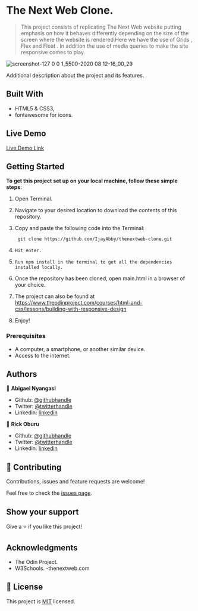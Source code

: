 # The Next Web Clone.

> This project consists of replicating The Next Web website putting emphasis on how it behaves differently depending on the size of the screen where the website is rendered.Here we have the use of Grids , Flex and Float . In addition the use of media queries to make the site responsive comes to play.

![screenshot-127 0 0 1_5500-2020 08 12-16_00_29](https://user-images.githubusercontent.com/43843720/90018139-25d30880-dcb5-11ea-8f7f-3cf6f664206d.png)

Additional description about the project and its features.

## Built With

- HTML5 & CSS3,
- fontawesome for icons.

## Live Demo

[Live Demo Link](https://ijayabby.github.io/thenextweb-clone/)


## Getting Started

**To get this project set up on your local machine, follow these simple steps:**

1. Open Terminal.

2. Navigate to your desired location to download the contents of this repository.

3. Copy and paste the following code into the Terminal:


   ``` git clone https://github.com/IjayAbby/thenextweb-clone.git```

4. `Hit enter.`

5. `Run npm install in the terminal to get all the dependencies installed locally.`

6. Once the repository has been cloned, open main.html in a browser of your choice.

7. The project can also be found at https://www.theodinproject.com/courses/html-and-css/lessons/building-with-responsive-design

8. Enjoy!




### Prerequisites

- A computer, a smartphone, or another similar device.
- Access to the internet.



## Authors

👤 **Abigael Nyangasi**

- Github: [@githubhandle](https://github.com/IjayAbby)
- Twitter: [@twitterhandle](https://twitter.com/Ijay_js)
- Linkedin: [linkedin](https://linkedin.com/in/ijayabby4/)

👤 **Rick Oburu**

- Github: [@githubhandle](https://github.com/RICKCOYL)
- Twitter: [@twitterhandle](https://twitter.com/rickoburu)
- Linkedin: [linkedin](https://linkedin.com/in/rick-oburu-8627591a4/)

## 🤝 Contributing

Contributions, issues and feature requests are welcome!

Feel free to check the [issues page](https://github.com/IjayAbby/thenextweb-clone/issues).

## Show your support

Give a ⭐️ if you like this project!

## Acknowledgments

- The Odin Project.
- W3Schools.
-thenextweb.com

## 📝 License

This project is [MIT](lic.url) licensed.
